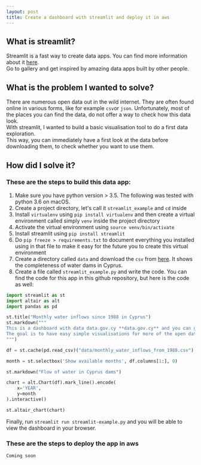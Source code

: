 ```yaml
---
layout: post
title: Create a dashboard with streamlit and deploy it in aws
---
```


## What is streamlit?
Streamlit is a fast way to create data apps. You can find more information about it [here](https://www.streamlit.io/).    
Go to gallery and get inspired by amazing data apps built by other people.

## What is the problem I wanted to solve?
There are numerous open data out in the wild internet. They are often found online in various forms, like for example `csv`or `json`.    Unfortunately, most of the places you can find the data, do not offer a way to check how this data look.   
With streamlit, I wanted to build a basic visualisation tool to do a first data exploration.   
This way, you can immediately have a first look at the data before downloading them, to check whether you want to use them.

## How did I solve it?

### These are the steps to build this data app:

1. Make sure you have python version > 3.5. The following was tested with python 3.6 on macOS.
2. Create a project directory, let's call it `streamlit_example` and `cd` inside
3. Install `virtualenv` using `pip install virtualenv` and then create a virtual environment called simply `venv` inside the project directory
4. Activate the virtual environment using `source venv/bin/activate`
5. Install streamlit using `pip install streamlit`
6. Do `pip freeze > requirements.txt` to document everything you installed using in that file to make it easy for the future you to create this virtual environment
7. Create a directory called `data` and download the `csv` from [here](https://www.data.gov.cy/dataset/%CF%84%CF%81%CE%AD%CF%87%CE%BF%CF%85%CF%83%CE%B1-%CF%80%CE%BB%CE%B7%CF%81%CF%8C%CF%84%CE%B7%CF%84%CE%B1-%CF%86%CF%81%CE%B1%CE%B3%CE%BC%CE%AC%CF%84%CF%89%CE%BD). It shows the completeness of water dams in Cyprus.
8. Create a file called `streamlit_example.py` and write the code. You can find the code for this app in this github repository, but here is the code as well:


```python
import streamlit as st
import altair as alt
import pandas as pd

st.title("Monthly water inflows since 1988 in Cyprus")
st.markdown("""
This is a dashboard with data data.gov.cy **data.gov.cy** and you can get them [here](https://www.data.gov.cy/dataset/μηνιαία-εισροή-νερού-στους-ταμιευτήρες-νερού-φράγματα).   
The goal is to have easy simple visualisations for more of the open data in Cyprus.
""")

df = st.cache(pd.read_csv)("data/monthly_water_inflows_from_1988.csv")

month = st.selectbox('Show available months', df.columns[1:], 0)

st.markdown("Flow of water in Cyprus dams")

chart = alt.Chart(df).mark_line().encode(
    x='YEAR',
    y=month
).interactive()

st.altair_chart(chart)
```
Finally, run `streamlit run streamlit-example.py` and you will be able to view the dashboard in your browser.

### These are the steps to deploy the app in aws
`Coming soon`


